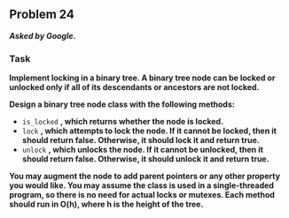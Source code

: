 ## Problem 24
***Asked by Google.***
### Task
**Implement locking in a binary tree. A binary tree node can be locked or unlocked only if all of its descendants or ancestors are not locked.**

**Design a binary tree node class with the following methods:**
- `is_locked` **, which returns whether the node is locked.**
- `lock` **, which attempts to lock the node. If it cannot be locked, then it should return false. Otherwise, it should lock it and return true.**
- `unlock` **, which unlocks the node. If it cannot be unlocked, then it should return false. Otherwise, it should unlock it and return true.**

**You may augment the node to add parent pointers or any other property you would like. You may assume the class is used in a single-threaded program, so there is no need for actual locks or mutexes. Each method should run in O(h), where h is the height of the tree.**
